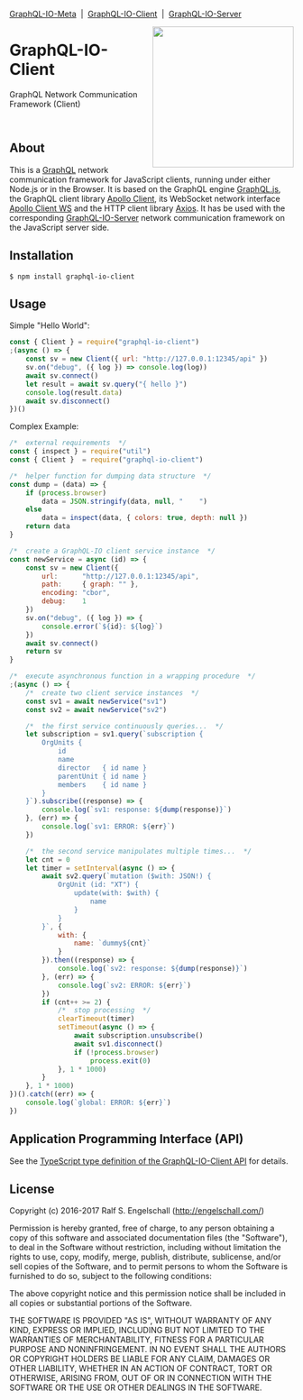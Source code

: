
[GraphQL-IO-Meta](https://github.com/rse/graphql-io) &nbsp;|&nbsp;
[GraphQL-IO-Client](https://github.com/rse/graphql-io-client) &nbsp;|&nbsp;
[GraphQL-IO-Server](https://github.com/rse/graphql-io-server)

<img src="https://rawgit.com/rse/graphql-io/master/graphql-io.svg" width="250" align="right" alt=""/>

GraphQL-IO-Client
=================

GraphQL Network Communication Framework (Client)

<p/>
<img src="https://nodei.co/npm/graphql-io-client.png?downloads=true&stars=true" alt=""/>

<p/>
<img src="https://david-dm.org/rse/graphql-io-client.png" alt=""/>

About
-----

This is a [GraphQL](http://graphql.org/) network communication framework for
JavaScript clients, running under either Node.js or in the Browser.
It is based on the GraphQL engine [GraphQL.js](http://graphql.org/graphql-js/), the
GraphQL client library [Apollo Client](https://github.com/apollographql/apollo-client), its
WebSocket network interface [Apollo Client WS](https://github.com/rse/apollo-client-ws)
and the HTTP client library [Axios](https://github.com/mzabriskie/axios). It has be used
with the corresponding [GraphQL-IO-Server](https://github.com/rse/graphql-io-server)
network communication framework on the JavaScript server side.

Installation
------------

```shell
$ npm install graphql-io-client
```

Usage
-----

Simple "Hello World":

```js
const { Client } = require("graphql-io-client")
;(async () => {
    const sv = new Client({ url: "http://127.0.0.1:12345/api" })
    sv.on("debug", ({ log }) => console.log(log))
    await sv.connect()
    let result = await sv.query("{ hello }")
    console.log(result.data)
    await sv.disconnect()
})()
```

Complex Example:

```js
/*  external requirements  */
const { inspect } = require("util")
const { Client }  = require("graphql-io-client")

/*  helper function for dumping data structure  */
const dump = (data) => {
    if (process.browser)
        data = JSON.stringify(data, null, "    ")
    else
        data = inspect(data, { colors: true, depth: null })
    return data
}

/*  create a GraphQL-IO client service instance  */
const newService = async (id) => {
    const sv = new Client({
        url:      "http://127.0.0.1:12345/api",
        path:     { graph: "" },
        encoding: "cbor",
        debug:    1
    })
    sv.on("debug", ({ log }) => {
        console.error(`${id}: ${log}`)
    })
    await sv.connect()
    return sv
}

/*  execute asynchronous function in a wrapping procedure  */
;(async () => {
    /*  create two client service instances  */
    const sv1 = await newService("sv1")
    const sv2 = await newService("sv2")

    /*  the first service continuously queries...  */
    let subscription = sv1.query(`subscription {
        OrgUnits {
            id
            name
            director   { id name }
            parentUnit { id name }
            members    { id name }
        }
    }`).subscribe((response) => {
        console.log(`sv1: response: ${dump(response)}`)
    }, (err) => {
        console.log(`sv1: ERROR: ${err}`)
    })

    /*  the second service manipulates multiple times...  */
    let cnt = 0
    let timer = setInterval(async () => {
        await sv2.query(`mutation ($with: JSON!) {
            OrgUnit (id: "XT") {
                update(with: $with) {
                    name
                }
            }
        }`, {
            with: {
                name: `dummy${cnt}`
            }
        }).then((response) => {
            console.log(`sv2: response: ${dump(response)}`)
        }, (err) => {
            console.log(`sv2: ERROR: ${err}`)
        })
        if (cnt++ >= 2) {
            /*  stop processing  */
            clearTimeout(timer)
            setTimeout(async () => {
                await subscription.unsubscribe()
                await sv1.disconnect()
                if (!process.browser)
                    process.exit(0)
            }, 1 * 1000)
        }
    }, 1 * 1000)
})().catch((err) => {
    console.log(`global: ERROR: ${err}`)
})
```

Application Programming Interface (API)
---------------------------------------

See the [TypeScript type definition of the GraphQL-IO-Client API](src/graphql-io.d.ts) for details.

License
-------

Copyright (c) 2016-2017 Ralf S. Engelschall (http://engelschall.com/)

Permission is hereby granted, free of charge, to any person obtaining
a copy of this software and associated documentation files (the
"Software"), to deal in the Software without restriction, including
without limitation the rights to use, copy, modify, merge, publish,
distribute, sublicense, and/or sell copies of the Software, and to
permit persons to whom the Software is furnished to do so, subject to
the following conditions:

The above copyright notice and this permission notice shall be included
in all copies or substantial portions of the Software.

THE SOFTWARE IS PROVIDED "AS IS", WITHOUT WARRANTY OF ANY KIND,
EXPRESS OR IMPLIED, INCLUDING BUT NOT LIMITED TO THE WARRANTIES OF
MERCHANTABILITY, FITNESS FOR A PARTICULAR PURPOSE AND NONINFRINGEMENT.
IN NO EVENT SHALL THE AUTHORS OR COPYRIGHT HOLDERS BE LIABLE FOR ANY
CLAIM, DAMAGES OR OTHER LIABILITY, WHETHER IN AN ACTION OF CONTRACT,
TORT OR OTHERWISE, ARISING FROM, OUT OF OR IN CONNECTION WITH THE
SOFTWARE OR THE USE OR OTHER DEALINGS IN THE SOFTWARE.

